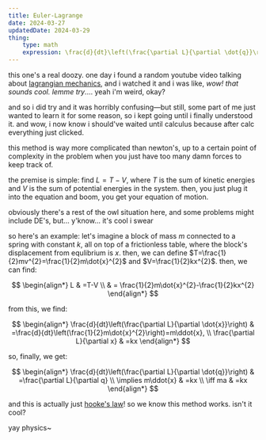 ```yaml
---
title: Euler-Lagrange
date: 2024-03-27
updatedDate: 2024-03-29
thing:
    type: math
    expression: \frac{d}{dt}\left(\frac{\partial L}{\partial \dot{q}}\right)=\frac{\partial L}{\partial q}
---
```


this one's a real doozy. one day i found a random youtube video talking about [lagrangian mechanics](https://en.wikipedia.org/wiki/Lagrangian_mechanics), and i watched it and i was like, *wow! that sounds cool. lemme try*.... yeah i'm weird, okay?

and so i did try and it was horribly confusing—but still, some part of me just wanted to learn it for some reason, so i kept going until i finally understood it. and wow, i now know i should've waited until calculus because after calc everything just clicked.

this method is way more complicated than newton's, up to a certain point of complexity in the problem when you just have too many damn forces to keep track of.

the premise is simple: find $L=T-V$, where $T$ is the sum of kinetic energies and $V$ is the sum of potential energies in the system. then, you just plug it into the equation and boom, you get your equation of motion.

obviously there's a rest of the owl situation here, and some problems might include DE's, but... y'know... it's cool i swear

so here's an example: let's imagine a block of mass $m$ connected to a spring with constant $k$, all on top of a frictionless table, where the block's displacement from equlibrium is $x$. then, we can define $T=\frac{1}{2}mv^{2}=\frac{1}{2}m\dot{x}^{2}$ and $V=\frac{1}{2}kx^{2}$. then, we can find:

$$
\begin{align*}
L & =T-V \\
 & = \frac{1}{2}m\dot{x}^{2}-\frac{1}{2}kx^{2}
\end{align*}
$$

from this, we find:

$$
\begin{align*}
\frac{d}{dt}\left(\frac{\partial L}{\partial \dot{x}}\right) & =\frac{d}{dt}\left(\frac{1}{2}m\dot{x}^{2}\right)=m\ddot{x}, \\
\frac{\partial L}{\partial x} & =kx
\end{align*}
$$

so, finally, we get:

$$
\begin{align*}
\frac{d}{dt}\left(\frac{\partial L}{\partial \dot{q}}\right) & =\frac{\partial L}{\partial q} \\
\implies m\ddot{x} & =kx \\
\iff ma & =kx
\end{align*}
$$

and this is actually just [hooke's law](https://en.wikipedia.org/wiki/Hooke%27s_law)! so we know this method works. isn't it cool?

yay physics~
